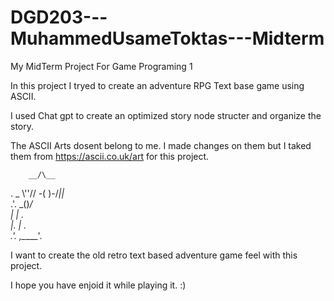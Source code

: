 # DGD203---MuhammedUsameToktas---Midterm
My MidTerm Project For Game Programing 1

In this project I tryed to create an adventure RPG Text base game using ASCII.

I used Chat gpt to create an optimized story node structer and organize the story.

The ASCII Arts dosent belong to me. I made changes on them but I taked them from https://ascii.co.uk/art for this project.



        __/\__
   . _  \\''//
   -( )-/_||_\
    .'. \_()_/       
     |   | . \
     |.  | .  \
    .'. ,\_____'.    


I want to create the old retro text based adventure game feel with this project.

I hope you have enjoid it while playing it.  :)
